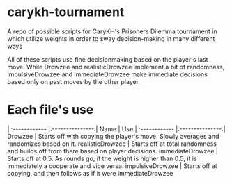 # carykh-tournament
A repo of possible scripts for CaryKH's Prisoners Dilemma tournament in which utilize weights in order to sway decision-making in many different ways

All of these scripts use fine decisionmaking based on the player's last move. While Drowzee and realisticDrowzee implement a bit of randomness, impulsiveDrowzee and immediateDrowzee make immediate decisions based only on past moves by the other player.

# Each file's use
| :------------ |:---------------:|
Name  | Use
| :------------ |:---------------:|
Drowzee  | Starts off with copying the player's move. Slowly averages and randomizes based on it.
realisticDrowzee  | Starts off at total randomness and builds off from there based on player decisions.
immediateDrowzee | Starts off at 0.5. As rounds go, if the weight is higher than 0.5, it is immediately a cooperate and vice versa.
impulsiveDrowzee | Starts off at copying, and then follows as if it were immediateDrowzee
